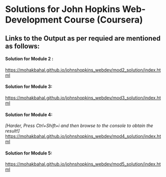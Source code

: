 # Solutions for John Hopkins Web-Development Course (Coursera) #

## Links to the Output as per requied are mentioned as follows: ##

#### Solution for Module 2 : ####
https://mohakbahal.github.io/johnshopkins_webdev/mod2_solution/index.html

#### Solution for Module 3: ####
https://mohakbahal.github.io/johnshopkins_webdev/mod3_solution/index.html

#### Solution for Module 4: #### 
_[Harder, Press Ctrl+Shift+i and then browse to the console to obtain the result!]_
https://mohakbahal.github.io/johnshopkins_webdev/mod4_solution/index.html

#### Solution for Module 5: ####
https://mohakbahal.github.io/johnshopkins_webdev/mod5_solution/index.html
